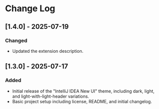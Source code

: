 # Change Log

## [1.4.0] - 2025-07-19

### Changed

- Updated the extension description.

## [1.3.0] - 2025-07-17

### Added

- Initial release of the "IntelliJ IDEA New UI" theme, including dark, light, and light-with-light-header variations.
- Basic project setup including license, README, and initial changelog.